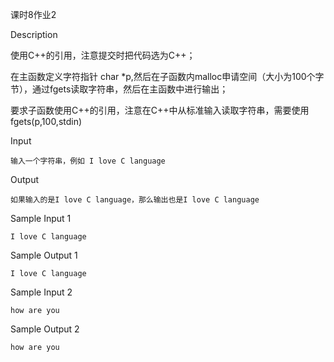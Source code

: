 课时8作业2

Description

使用C++的引用，注意提交时把代码选为C++；

在主函数定义字符指针 char *p,然后在子函数内malloc申请空间（大小为100个字节），通过fgets读取字符串，然后在主函数中进行输出；

要求子函数使用C++的引用，注意在C++中从标准输入读取字符串，需要使用fgets(p,100,stdin)

Input

`输入一个字符串，例如 I love C language`

Output

`如果输入的是I love C language，那么输出也是I love C language`

Sample Input 1

`I love C language`

Sample Output 1

`I love C language`

Sample Input 2

`how are you`

Sample Output 2

`how are you`